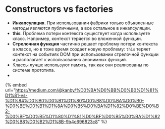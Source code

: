 # Constructors vs factories



* **Инкапсуляция**. При использовании фабрики только объявленные методы являются публичными, а все остальное в инкапсуляции.
* **this**. Проблема потери контекста существует когда используете класс. Например, контекст теряется во вложенной функции.
* **Стрелочная функция** частично решает проблему потери контекста в классе, но в тоже время создает новую проблему: `this` теряет контекст на событиях DOM при использовании стрелочной функции и располагает к использованию анонимных функций.
* Классы лучше используют память, так как они реализованы по системе прототипа.
* 
{% embed url="https://medium.com/@kanby/%D0%BA%D0%BB%D0%B0%D1%81%D1%81-vs-%D1%84%D0%B0%D0%B1%D1%80%D0%B8%D0%BA%D0%B0-%D0%BE%D0%B1%D1%8A%D0%B5%D0%BA%D1%82%D0%BE%D0%B2-%D0%BF%D0%B5%D1%80%D1%81%D0%BF%D0%B5%D0%BA%D1%82%D0%B8%D0%B2%D1%8B-9b4c696823c8" %}



